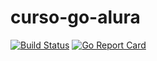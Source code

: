 # curso-go-alura
[![Build Status](https://travis-ci.org/paulosalgado/curso-go-alura.svg?branch=master)](https://travis-ci.org/paulosalgado/curso-go-alura)
<a href="https://goreportcard.com/report/github.com/paulosalgado/curso-go-alura"><img src="https://goreportcard.com/badge/github.com/paulosalgado/curso-go-alura" alt="Go Report Card" /></a>
